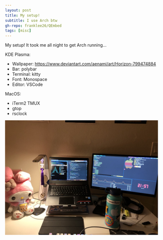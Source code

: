 ```yaml
---
layout: post
title: My setup!
subtitle: I use Arch btw
gh-repo: franklee26/QEmbed
tags: [misc]
---
```

My setup! It took me all night to get Arch running...

KDE Plasma:

* Wallpaper: https://www.deviantart.com/aenami/art/Horizon-799474884
* Bar: polybar
* Terminal: kitty
* Font: Monospace
* Editor: VSCode

MacOS:

* iTerm2 TMUX
* gtop
* rsclock

![alt text](../setup.jpeg)